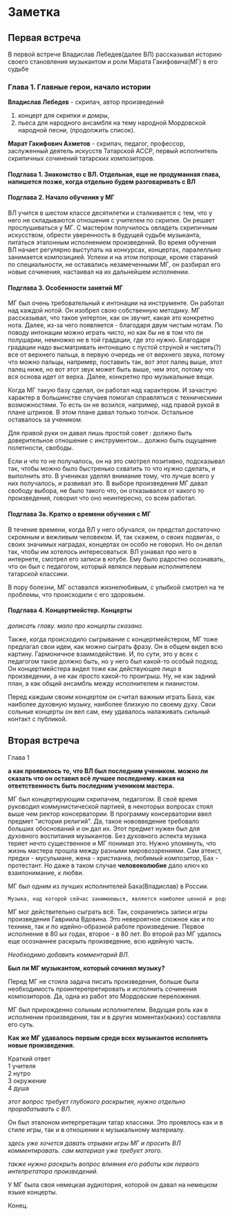# Заметка

## Первая встреча

В первой встрече Владислав Лебедев(далее ВЛ) рассказывал историю своего становления музыкантом и роли Марата Гакифовича(МГ) в его судьбе

### Глава 1. Главные герои, начало истории

**Владислав Лебедев** - скрипач, автор произведений  

1) концерт для скрипки и домры,
2) пьеса для народного ансамбля на тему народной Мордовской народной песни,
(продолжить список).

**Марат Гакифович Ахметов** - скрипач, педагог, профессор, заслуженный деятель искусств Татарской АССР, первый исполнитель скрипичных сочинений татарских композиторов.

<!-- Источник: https://tatarica.org/ru/razdely/kultura/iskusstvo/muzyka/personalii/ahmetov-marat-gakifovich Онлайн - энциклопедия Tatarica -->

#### Подглава 1. Знакомство с ВЛ. Отдельная, еще не продуманная глава, напишется позже, когда отдельно будем разговаривать с ВЛ

#### Подглава 2. Начало обучения у МГ

ВЛ учится в шестом классе десятилетки и сталкивается с тем, что у него не складываются отношения с учителем по скрипке. Он решает прослушиваться у МГ. C мастером получилось овладеть скрипичным искусством, обрести уверенность в будущей судьбе музыканта, питаться эталонным исполнением произведений. Во время обучения ВЛ начает регулярно выступать на конкурсах, концертах, паралелльно занимается композицией. Успехи и на этом попроще, кроме стараний по специальности, не оставались незамеченными МГ, он разбирал его новые сочинения, настаивал на их дальнейшем исполнении.

#### Подглава 3. Особенности занятий МГ

МГ был очень требовательный к интонации на инструменте. Он работал над каждой нотой. Он изобрел свою собственную методику. МГ рассказывал, что такое унтертон, как он звучит, какая это конкретно нота. Далее, из-за чего появляется - благодаря двум чистым нотам. По поводу интонации можно играть чисто, но как бы не в том что ли полушарии, немножко не в той градации, где это нужно. Благодаря градации надо высматривать интонацию с пустой струной и чистить(?) все от верхнего пальца, в первую очередь не от верхнего звука, потому что можно пальцы, например, поставить так, вот этот палец выше, этот палец ниже, но вот этот звук может быть выше, чем этот, потому что вся основа идет от верха. Далее, конкретно про музыкальные вещи.

Когда МГ такую базу сделал, он работал над характером. И зачастую характер в большинстве случаев помогал справляться с техническими возможностями. То есть он не возился, например, над правой рукой в плане штрихов. В этом плане давал только толчок. Остальное оставалось за учеником.

Для правой руки он давал лишь простой совет : должно быть доверительное отношение с инструментом... должно быть ощущение полетности, свободы.

Если и что то не получалось, он на это смотрел позитивно, подсказывал так, чтобы можно было быстренько схватить то что нужно сделать, и выполнить это. В учениках уделял внимание тому, что лучше всего у них получалось, и развивал это. В выборе произведения МГ давал свободу выбора, не было такого что, он отказывался от какого то произведения, говорил что оно неинтересно, со всем работал.

#### Подглава 3а. Кратко о времени обучения с МГ

В течение времени, когда ВЛ у него обучался, он предстал достаточно скромным и вежливым человеком. И, так скажем, о своих подвигах, о своих значимых наградах, концертах он особо не говорил. Но он делал так, чтобы им хотелось интересоваться. ВЛ узнавал про него в интернете, смотрел его записи в ютубе. Ему было радостно осознавать, что он был с педагогом, который являлся первым исполнителем татарской классики.

В пору болезни, МГ оставался жизнелюбивым, с улыбкой смотрел на те проблемы, что происходили с его здоровьем.

#### Подглава 4. Концертмейстер. Концерты

*дописать главу. мало про концерты сказано.*

Также, когда происходило сыгрывание с концертмейстером, МГ тоже предлагал свои идеи, как можно сыграть фразу. Он в общем видел всю картину. Гармоничное взаимодействие. И, по сути, это у всех с педагогом такое должно быть, но у него был какой-то особый подход. Он концертмейстера видел тоже как действующее лицо в произведении, а не как просто какой-то проигрыш. Ну, не как задний план, а как общий ансамбль между исполнителем и пианистом.

Перед каждым своим концертом он считал важным играть Баха, как наиболее духовную музыку, наиболее близкую по своему духу. Свои сольные концерты он вел сам, ему удавалось налаживать сильный контакт с публикой.

## Вторая встреча

Глава 1  

**а как проявилось то, что ВЛ был последним учеником. можно ли сказать что он оставил всё лучшее последнему. какая на ответственность быть последним учеником мастера.**

МГ был концертирующим скрипачем, педагогом. В своё время руководил коммунистической партией, в некоторых вопросах стоял выше чем ректор консерватории. В программу консерватории ввел предмет "история религий". Да, такое нововведение требовало больших обоснований и он дал их. Этот предмет нужен был для духовного воспитания музыкантов. Без духовного аспекта музыка теряет нечто существенное и МГ понимал это.
Нужно упомянуть, что жизнь мастера прошла между разными мировоззрениями. Сам атеист, предки - мусульмане, жена - христианка, любимый композитор, Бах - протестант. Но даже в таком случае **человеколюбие** дало ключ ко взаипонимание, к любви.

МГ был одним из лучших исполнителей Баха(Владислав) в России.

```md
Музыка, над которой сейчас занимаешься, является наиболее ценной и родной. оно есть лучшее произведение во время игры.
```

МГ мог действительно сыграть  всё. Так, сохранились записи игры произведения Гавриила Вдовина. Это невероятное сложное как и по технике, так и по идейно-образной работе произведение. Первое исполнение в 80 ых годах, второе - в 80 лет. Во второй раз МГ удалось еще осознаннее раскрыть произведение, всю идейную часть.

*Необходимо добавить комментарий ВЛ.*

**Был ли МГ музыкантом, который сочинял музыку?**

Перед МГ не стояла задача писать произведения, больше была необходимость проинтерепретировать и исполнить сочинения композиторов. Да, одна из работ это Мордовские переложения.

МГ был прирожденно сольным исполнителем. Ведущая роль как в исполнении произведения, так и в других моментах(каких) составляла его суть.

**Как же МГ удавалось первым среди всех музыкантов исполнять новые произведения.**

Краткий ответ  
1 учителя  
2 нутро  
3 окружение  
4 душа  

*этот вопрос требует глубокого раскрытия, нужно отдельно прорабатывать с ВЛ.*

Он был эталоном интерпретации татар классики. Это проявлось как и в стиле игры, так и в отношении к музыкальному материалу.

*здесь уже хочется давать отрывки игры МГ и просить ВЛ комментировать. сам материал уже требует этого.*

*также нужно раскрыть вопрос влияния его работы как первого интепретатора произведений.*

У МГ была своя немецкая аудиотория, которой он давал на немецком языке концерты.

Конец.
<!-- 
# Запись первой встреча. Транскрибирование
Спикер 1: Если полная история, то мне просто не повезло с учителем, но это вообще писать не надо. Что не повезло? С учителем. И поэтому я к нему перевелся, но надо как-то грамотно это все делать.

Спикер 2: Ну, смотри, ты просто говоришь, что не повезло, а дальше ты можешь описать то, что с ним произошло, с Маратом Гакифовичим. Или это как-то так странно развивается? Это странно, потому что это не надо вообще. Ладно, ну это да, к нему особо не имеет отношения.

Спикер 2: Ну, смотри, вот... Давай как бы в обратном порядке тогда. Когда он последний раз у тебя вел занятия?

---

$$
Здесь * начинается 
$$

---
Спикер 1: То есть, понятное дело, что он... Последний раз, я помню, у нас было занятие у него в квартире. Несмотря на... Это уже было время тогда, когда он... Его не было очень давно в консерватории. Но еще предвещалось, что он будет работать. Дальше, что он выздоровеет. И я к нему ходил на специальность домой. И как-то я пришел к нему на специальность домой. Я ему показывал сицилианское престо из соната. Но это уже ладно. Он мне начал показывать правильные штрихи, аппликатуру, всё, и в этот момент его начало очень сильно трясти. Вот, я у него аккуратненько инструмент взял. Он у него ещё карандашик был, он записывал аппликатуру, тихонечко взял. Побежал сразу к его жене, говорил, помогите, пожалуйста, с тем, что происходит. Вот, вызвали скорую, позвонили его внуку. Вот. По видеосвязи. И, в общем, мы его положили на кровать. Вот. **Он, конечно, ко всему это с улыбкой относился.** Он человек был достаточно веселый. Но что бы ни происходило, он это так мотивировал, что все хорошо. Поэтому это была моя последняя специальность. И вот, несмотря на все вот эти проблемы со здоровьем, он всегда был в здравом уме. И потом был еще один урок. Когда он уже не являлся моим педагогом по специальности, я к нему просто пришёл, поиграл. И тогда он прям со мной очень хорошо так позанимался, прям так это... как в консерватории. Ну, по сути, вот два вот таких вот последних. 

Ладно, я всё-таки придумал, что можно сказать. Просто мне предложили прослушиваться к нему десятилетку. Вот. А ты как давно был? Это был... Ну, пишешь в шестой класс. В шестой класс? Ну ладно, потом разберемся. Потому что я так-то в пятом классе поступил, но это ладно. Ладно, пишешь в шестой класс. Он меня очень поддержал, сказал, что у меня очень хорошие музыкальные данные, то, что у меня абсолютный слух. **Он сказал, что я могу стать успешным и таким крепким скрипачом, что у меня есть перспектива**, и он хочет взять меня в класс к себе. Это у вас в течение одного разговора было, да? Ну я ему прослушался где-то час по времени. А, целый час? Да. То есть я ему целую программу играл, это был Бах концерт для минорной, вторая, третья часть. И кабалевскую импровизацию. Но произведение уже потом. Я ему просто прослушался. Вот. Потом я ему прослушался еще два раза летом. Он со мной занимался. И он занимался тщательно над каждой нотой. меня поддерживая. Если что-то не получалось, он на это очень позитивно смотрел, и он мне всегда так подсказывал, чтобы я мог быстренько схватить то, что он мне хочет донести, и выполнить его наставления. Занимался он по два-три часа именно на консультациях. Это очень долго. Вот. Он меня очень сильно поддержал в... конкретном случае уже не будем говорить, просто он меня поддержал, как бы, в трудный момент в жизни и дал вообще поверить в то, что я могу стать скрипачем. Я всё для этого делал. Начал выступать в конкурсах, на концертах. Вот. И так оно всё продолжалось. До 10 класса. Конкурсы, концерты. Потом он очень... То, что я композицией занимался, он очень так это уважал. Вот. Я ему приносил произведения, он только был за, чтобы я их исполнял. Он... Это... Не просто говорит о каком хорошем произведении, он обязательно это произведение анализировал, рассматривал, что это, о чем это. И вот никогда не было такого. Я не понял то, что это произведение, давай не будем играть, не понял. Он всегда во всем поддерживал, и при этом говорил наставления, которые делали тебя только лучше. Обычно какой вот подход делают? Обычно смотрим на то, что хуже всего получается, и работают над этим. Вот. А он высматривал в музыкантах, в скрипачах то, что у них лучше получалось, и он внушал веру в то, что они могут играть. Вот. Потому что я же с ним столкнулся в тот момент, когда, ну, мне нужна была моральная, психологическая помощь, скажем. Ну, прям, много этого не надо делать, так просто поддержал меня. Правильно. Вот. 

И... Конкретно про его методику занятий теперь. Потому что это все такое общее. Он был очень требовательным к качественным вещам. **Он был очень требовательный к интонации на инструменте.** Он работал над каждой нотой. Он изобрел свою собственную методику. Он мне рассказывал, что такое унтертон, как он звучит, какая это конкретно нота. из-за чего он появляется, благодаря двум чистым нотам. По поводу интонации можно играть чисто, но как бы не в том, не в том что ли полушарии, немножко не в той градации, где это нужно. Благодаря градации надо высматривать интонацию с пустой вторной. и чистить все от верхнего пальца, в первую очередь не от верхнего звука, потому что можно пальцы, например, поставить так, вот этот палец выше, этот палец ниже, но вот этот звук может быть выше, чем этот, потому что вся основа идет отверх. Далее, конкретно про музыкальные вещи. Когда он уже вот такую базу тебе делал, он уже работал над характером. И зачастую характер в большинстве случаев помогал справляться с техническими возможностями. То есть он не возился, например, над правой рукой в плане штрихов. Он в этом плане давал только толчок. И он давал толчок, и ты уже сам додумываешь, как дальше. И я считаю, что это достаточно правильный подход. 

Конкретно про правую руку напиши обязательно. Вот только я от него единственное слышал слова, как... Как доверительное отношение. Надо доверять инструменту. Ну, доверительное отношение вообще. Ощущение доверительное. Вот ощущение вообще напиши. Ну, это ощущение к инструменту, да? Да. Чтобы чувствовалась свобода, легкость, полетность.

Также, когда мы сыгрывали с концертмейстером, тоже концертмейстеру предлагал свои какие-то идеи, как можно сыграть фразу. Он обще видел всю картину. Ну, просто взаимодействие с концертмейстером. Взаимодействие с концертмейстером. И, по сути, это у всех с педагогом такое должно быть, но у него был какой-то особый подход. Он концертмейстера видел тоже как действующее лицо в произведении, а не как просто какой-то проигрыш. Ну, не как задний план, а как общий ансамбль между исполнителем и пианистом. Приходя к нему на специальности, я всегда видел его со скрипкой. Он никогда со скрипкой не расставался. Он регулярно на ней занимался. И его верный пианист Виталий Юрьевич Сидоркин. Напиши его. Виталий Юрьевич Сидоркин. Он живой еще? Он живой? Да. Виталий Ильич Сидоркин, под конец жизни МГ, у них был свой ансамбль. Они давали вместе концерты в Саранске, в Казани здесь. В малом зале консерватории, в органном зале консерватории. Но это мы еще уточним. Музыка разных национальностей. Русская музыка, мордовская музыка. В общем, музыка народов. Татарская классика в особенности. И обязательно перед каждым концертом он играл произведение Баха. Перед каждым? Да. Ну, практически, напиши. Стоп, еще раз, это в каком виде? Это типа перед концертом? Это как прелюдия к концерту. Бах. Он сольный, без фортепиано. И при том, что он давал концерты, Он всегда... он был самим ведущим этого концерта. Он абсолютно не боялся поговорить на сцене, своими словами всего сказывать, не просто по тексту. Личный взгляд, так вот говорить. Как-то очень сильный контакт с публикой. Очень сильный контакт с публикой.

Спикер 2: А ты на его концертах, наверное, не был, да? На его концертах?

Спикер 1: Был. Я был на его последнем концерте. Народу было очень много, весь зал был. Весь зал собрался. Он всегда набирал залы. Большое количество людей приходило.

Спикер 2: А это тоже примерно когда было? Это 19-й год.

Спикер 1: Он и дальше хотел давать концерты, но в связи с обстоятельствами не получилось. Ну и главное, напиши. **Я всегда приходил на специальности с большим рвением и удовольствием узнать что-то новое.** Это ты про себя? Про себя, да. За все эти три с половиной года он никогда не крикнул на меня, ну, то есть как-то не обидел как-то плохим словом. И при этом он давал мне очень много знаний, несмотря на то, что, грубо говоря, он меня не натаскивал. Обычно же, когда так относятся, наоборот, ученик расслабляется. А он мог тебя не ругать, поддерживать, и при этом ученик продолжал заниматься только больше и больше.

Спикер 1: Это бесконечно, конечно, можно говорить. Конкретно по его биографии ты можешь в интернете очень много всего есть. Графические данные. Мне бы, конечно, его книжку взять. В консерваторе вам книжки не дают, просто я сейчас эту книжку не смог найти особо. Книжку я посмотрю. Она, по-моему, платная там. Книжка вот эта. В консерваторе? Да, она покупанная. Насколько я знаю, там экземпляры уже потрачены. Ну, я посмотрю. Он у нас есть, но мне надо подробнее посмотреть. Хорошо. Что-то еще? Ну, там, наверное, и сыгранные произведения у него тоже будут, да? У него все абсолютно там есть. Все произведения, все года, у него целая хронологическая таблица всех концертов. Короче, там абсолютно все. А тут конкретно про мою специальность.

Спикер 2: А вот у него же еще брат был.

Спикер 1: Талгат Ахметов, да. А ты его застал? Я его вживую никогда не видел, но я был на прощание.

Его.

Спикер 1: Он некоторое время дирижировал оперным театром. Они вместе исполняли концерты за границей даже. Но это всё в книжке будет есть. У них куча записей архивных, где они в БКЗ играют. То есть Талгат, он как и пианист профессиональный, и дирижер. У него две специальности.

Спикер 2: Вопрос, а он Марату Гакифович сказал что-нибудь во время прощания? У него речь была или как такого речи не произошло? Или ты не помнишь?

Спикер 1: Мы же с ним тогда не созванивались. И он... Он внезапно... У него как бы какие-то улучшения были, а потом внезапно он слег. Вот так вот неделя была в больнице и все. То есть он там подпись не мог поставить. Говорит даже вообще нет. Брр, куда там?

Спикер 2: Ну, наверное, странно спрашивать про любые моего произведения, потому что, ну, как бы... Напиши, он пропагандист татарской классики.

Спикер 1: Обязательно.

Спикер 3: Угу.

Спикер 1: Пропагандист татарской классики, вон. И на одном из интервью его спросили, ваш любимый композитор. Естественно, он сказал, что нельзя сравнивать одно время с другим. Это разные люди. Но его предпочтение к Баху. Как раз у него и сольные концерты есть, где он только Баха исполнял. Конкретно сонаты и партиты. Вот, сонаты и партиты напиши. А так, если нашим современным языком, то он не ломанул любую музыку. Любую. Любую испанскую. Вплоть до авангарда. Еще конкретно про меня напиши. В течение времени, когда я у него обучался, он достаточно скромный и вежливый человек. И, так скажем, о своих подвигах, о своих значимых наградах, концертах он особо не говорил. Но он делал так... Ну, ты конспектируешь просто, да? Да. Но он делал так, чтобы я хотел интересоваться им, я узнавал про него информацию в интернете, я смотрел его записи в ютубе, я слежу за его этим ютуб-каналом, ну, страничкой архивной. Вот. И с каждым разом что-то новое находил, и мне так настолько было интересно. Очень приятно, что я был педагогом, который был первым исполнителем татарской классики, участвовал на всероссийском конкурсе. Ну, как бы такое значение, скрипач. В общем, в этом смысл.

Спикер 2: Так... Вот сейчас будет, конечно, немного сложный момент, потому что сейчас бы мне понять... Ну вот ты говоришь, что в биографии много чего написано. Да. Сейчас, в частности, было бы хорошо понять про места, которые вот ему нравились и которые очень, ну, не знаю, раскрывали бы его.

Спикер 1: В Казани, желательно. Именно в Казани. То есть там, не знаю... Это достаточно, да, сложный вопрос. Может какие-то... Ну ладно, больница это немного странный пример в плане того, что... Может где-то у него ребенок родился или вот таких вещей. Ну это... Нет, там не указываются места, где бы он нравился. Да-да. То есть это додумать надо. Ну, знаешь, он в любое место просто мог это облюбовать, сказать, что это было прекрасное место. Да. Он такой... Напиши, это такой человек, который во всем видел красоту. В жизненном плане. Как-то получится, давай. Вот этот жизненный план он пристроил к своей работе. И то же самое, даже когда у него были студенты слабого уровня или немножко недотягивающие, он в них видел вот то, что может их продвинуть, что может им внушить веру, и благодаря тому, что они лучше всего могли Исполнить на инструменте. Благодаря этому он их продвигал. Вот. В частности, со мной то же самое произошло. Можно сказать так. Я тебе сегодня пришлю, ты посмотри интервью «Возвращение к встрече». Там он очень многое рассказывает. Ну я один раз посмотрел. Это где он еще достаточно молодой, да? Ну 60 лет ему. Посмотри еще раз, там много чего говорит. «Возвращение к встрече». Немножко про жену расскажу. А сколько времени есть у меня скоро? Сколько у тебя есть времени, столько у меня. Минут 15 еще. Хорошо.

Спикер 2: Мы еще заберемся?

Спикер 1: Это же долгий процесс. Да. Про его жену. Лариса Владимировна Бражник. Лариса Владимировна Бражник. Бражник. доктор искусствоведения, теоретик в консерватории. Много выпустила пособий теоретических, музыкальных, много видеотеоретических дисциплин. Вот, в какой-то степени продвигатель, ну, скажем, своего мужа. Она его во всем поддерживала, она была для него вдохновением. точкой опоры в жизни. Вот. Ну, в общем, источник вдохновения, как и в любых нормальных семьях. Она про него как раз и написала книгу. Она... Там, понятно, много кто был взаимодействен. В частности, заведующий кафедрой консерватории Шамиль Монасыйпов. Его ученик, который в консерватории тоже работает, Марат Зарипов. Вот. Но там в книге все будут указаны. В общем, имейте в виду, что вот она написала про него книгу. И она ее и выпустила в консерваторию.

Спикер 3: Вот.

Спикер 1: Так что... Тоже она заведовала кафедрой какое-то время. А какой кафедры получается? Ну, теоретическая сейчас... Кафедра... Ну, напиши теоретических предметов, там потом разберемся, как правильно. Потому что теоретические предметы, это имеется в виду как общее развитие для музыканта. То есть сольфеджио, музыкальная литература, там гармония. То есть каждый музыкант это все должен знать. Несмотря на то, что ты сам скрипач, гитарист, пианист. Это ты все должен знать. Потому что эти знания, они тебе только включат в специальности. А лучше кругозор расширяется. Ну и напиши, давай напоследок напишем. Он оставил большое наследие. Какое именно? Сейчас скажу. Большое наследие в качестве архивных записей, видеозаписей, аудиозаписей, ну это понятно. У него сайт есть? Есть в ютубе, да. Нет, именно сайта? Сайта нет. Но очень много есть сайтов компаний, которые выпускают про него биографии и по сей день. Каждый день что-то новое придумывается. И даже есть татарская википедия. Ну это да, да, это я знаю. Естественно, в плане его самой основной работы он оставил большое количество своих учеников, которые работают солистами, оркестрантами, педагогами, организаторами. В общем, весь земной шар располонил своими учениками. Вот он. Ну и первый исполнитель татарских произведений. Один из первых педагогов Казанской консерватории. Всё хорошо. Наверное, на сегодня всё? Да. Спасибо. Давай. -->